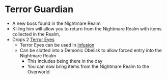 # Terror Guardian
- A new boss found in the Nightmare Realm
- Killing him will allow you to return from the Nightmare Realm with items collected in the Realm,
- Drops 2 [Terror Eyes](../materials/drops.md#terror-eyes)
  - Terror Eyes can be used in [Infusion](../materials/infusion.md)
  - Can be slotted into a Demonic Obelisk to allow forced entry into the Nightmare Realm
    - This includes being there in the day
    - You can now bring items from the Nightmare Realm to the Overworld